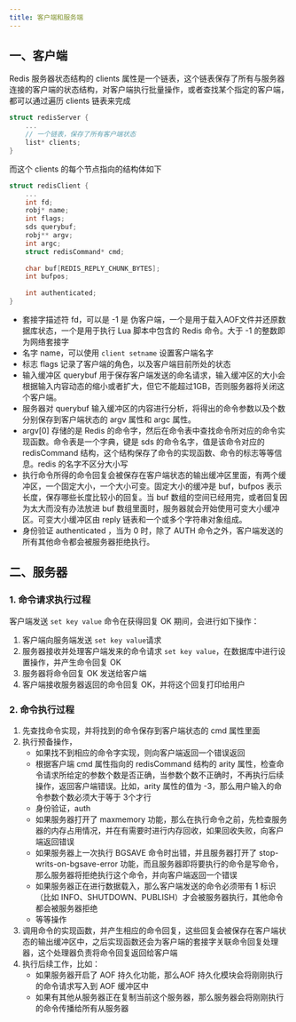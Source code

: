 ```yaml
---
title: 客户端和服务端
---
```


## 一、客户端

Redis 服务器状态结构的 clients 属性是一个链表，这个链表保存了所有与服务器连接的客户端的状态结构，对客户端执行批量操作，或者查找某个指定的客户端，都可以通过遍历 clients 链表来完成

```c
struct redisServer {
	... 
	// 一个链表，保存了所有客户端状态
	list* clients;
}
```

而这个 clients 的每个节点指向的结构体如下

```c
struct redisClient {
	...
	int fd;
	robj* name;
	int flags;
    sds querybuf;
    robj** argv;
    int argc;
    struct redisCommand* cmd;
    
    char buf[REDIS_REPLY_CHUNK_BYTES];
    int bufpos;
    
    int authenticated;
}
```

- 套接字描述符 fd，可以是 -1 是 伪客户端，一个是用于载入AOF文件并还原数据库状态，一个是用于执行 Lua 脚本中包含的 Redis 命令。大于 -1 的整数即为网络套接字
- 名字 name，可以使用 `client setname` 设置客户端名字
- 标志 flags 记录了客户端的角色，以及客户端目前所处的状态
- 输入缓冲区 querybuf 用于保存客户端发送的命名请求，输入缓冲区的大小会根据输入内容动态的缩小或者扩大，但它不能超过1GB，否则服务器将关闭这个客户端。
- 服务器对 querybuf 输入缓冲区的内容进行分析，将得出的命令参数以及个数分别保存到客户端状态的 argv 属性和 argc 属性。
- argv[0] 存储的是 Redis 的命令字，然后在命令表中查找命令所对应的命令实现函数。命令表是一个字典，键是 sds 的命令名字，值是该命令对应的 redisCommand 结构，这个结构保存了命令的实现函数、命令的标志等等信息。redis 的名字不区分大小写
- 执行命令所得的命令回复会被保存在客户端状态的输出缓冲区里面，有两个缓冲区，一个固定大小，一个大小可变。固定大小的缓冲是 buf，bufpos 表示长度，保存哪些长度比较小的回复。当 buf 数组的空间已经用完，或者回复因为太大而没有办法放进 buf 数组里面时，服务器就会开始使用可变大小缓冲区。可变大小缓冲区由 reply 链表和一个或多个字符串对象组成。
- 身份验证 authenticated ，当为 0 时，除了 AUTH 命令之外，客户端发送的所有其他命令都会被服务器拒绝执行。

## 二、服务器

### 1. 命令请求执行过程

客户端发送 `set key value` 命令在获得回复 OK 期间，会进行如下操作：

1. 客户端向服务端发送 `set key value`请求
2. 服务器接收并处理客户端发来的命令请求 `set key value`，在数据库中进行设置操作，并产生命令回复 OK
3. 服务器将命令回复 OK 发送给客户端
4. 客户端接收服务器返回的命令回复 OK，并将这个回复打印给用户

### 2. 命令执行过程

1. 先查找命令实现，并将找到的命令保存到客户端状态的 cmd 属性里面
2. 执行预备操作，
   - 如果找不到相应的命令字实现，则向客户端返回一个错误返回
   - 根据客户端 cmd 属性指向的 redisCommand 结构的 arity 属性，检查命令请求所给定的参数个数是否正确，当参数个数不正确时，不再执行后续操作，返回客户端错误。比如，arity 属性的值为 -3，那么用户输入的命令参数个数必须大于等于 3个才行
   - 身份验证，auth
   - 如果服务器打开了 maxmemory 功能，那么在执行命令之前，先检查服务器的内存占用情况，并在有需要时进行内存回收，如果回收失败，向客户端返回错误
   - 如果服务器上一次执行 BGSAVE 命令时出错，并且服务器打开了 stop-writs-on-bgsave-error 功能，而且服务器即将要执行的命令是写命令，那么服务器将拒绝执行这个命令，并向客户端返回一个错误
   - 如果服务器正在进行数据载入，那么客户端发送的命令必须带有 1 标识（比如 INFO、SHUTDOWN、PUBLISH）才会被服务器执行，其他命令都会被服务器拒绝
   - 等等操作
3. 调用命令的实现函数，并产生相应的命令回复，这些回复会被保存在客户端状态的输出缓冲区中，之后实现函数还会为客户端的套接字关联命令回复处理器，这个处理器负责将命令回复返回给客户端
4. 执行后续工作，比如：
   - 如果服务器开启了 AOF 持久化功能，那么AOF 持久化模块会将刚刚执行的命令请求写入到 AOF 缓冲区中
   - 如果有其他从服务器正在复制当前这个服务器，那么服务器会将刚刚执行的命令传播给所有从服务器
